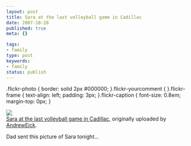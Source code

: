 ```yaml
---
layout: post
title: Sara at the last volleyball game in Cadillac
date: 2007-10-28
published: true
meta: {}

tags:
- family
type: post
keywords:
- family
status: publish
---
```

.flickr-photo { border: solid 2px #000000; }.flickr-yourcomment { }.flickr-frame { text-align: left; padding: 3px; }.flickr-caption { font-size: 0.8em; margin-top: 0px; }<div class="flickr-frame">[![](http://media.eick.us/2011/05/1781575305_c2aee6b3b9.jpg)](http://www.flickr.com/photos/andreweick/1781575305/ "photo sharing") <br /><span class="flickr-caption">[Sara at the last volleyball game in Cadillac](http://www.flickr.com/photos/andreweick/1781575305/), originally uploaded by [AndrewEick](http://www.flickr.com/people/andreweick/).</span> </div>

Dad sent this picture of Sara tonight...

